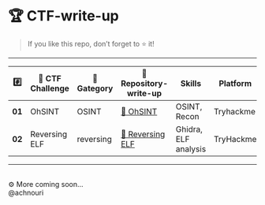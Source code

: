 #  🏆 CTF-write-up

> If you like this repo, don’t forget to ⭐ it!  

---

| #️⃣     | 📂 CTF Challenge   | 🧩 Gategory | 📝 Repository-write-up  | Skills | Platform | access_to_challenge  | 
|--------|--------------------|-------------|-------------------------|--------|----------|----------------------|
| **01** | OhSINT | OSINT | [🔗 OhSINT ](https://github.com/achnouri/OhSINT-CTF-write-up) | OSINT, Recon | Tryhackme | [LINK](https://tryhackme.com/room/ohsint) |
| **02** | Reversing ELF | reversing | [🔗 Reversing ELF ](https://github.com/achnouri/Reversing-ELF-CTF-write-up)| Ghidra, ELF analysis | TryHackme | [LINK](https://tryhackme.com/room/reverselfiles) |
---

<br>
⚙️ More coming soon... 

<br>
@achnouri
